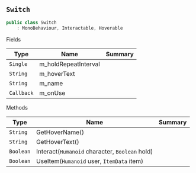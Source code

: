 ## `Switch`

```csharp
public class Switch
    : MonoBehaviour, Interactable, Hoverable

```

Fields

| Type | Name | Summary | 
| --- | --- | --- | 
| `Single` | m_holdRepeatInterval |  | 
| `String` | m_hoverText |  | 
| `String` | m_name |  | 
| `Callback` | m_onUse |  | 


Methods

| Type | Name | Summary | 
| --- | --- | --- | 
| `String` | GetHoverName() |  | 
| `String` | GetHoverText() |  | 
| `Boolean` | Interact(`Humanoid` character, `Boolean` hold) |  | 
| `Boolean` | UseItem(`Humanoid` user, `ItemData` item) |  | 


